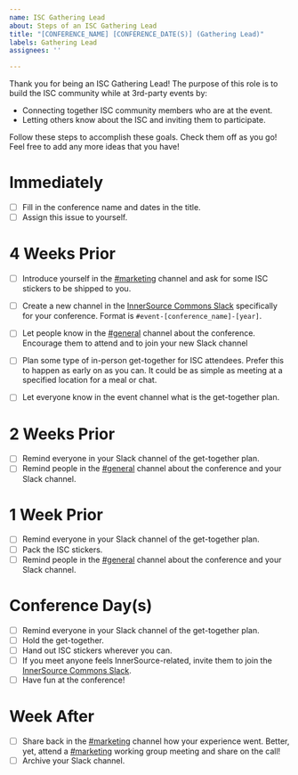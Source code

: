 ```yaml
---
name: ISC Gathering Lead
about: Steps of an ISC Gathering Lead
title: "[CONFERENCE_NAME] [CONFERENCE_DATE(S)] (Gathering Lead)"
labels: Gathering Lead
assignees: ''

---
```


Thank you for being an ISC Gathering Lead!
The purpose of this role is to build the ISC community while at 3rd-party events by:
* Connecting together ISC community members who are at the event.
* Letting others know about the ISC and inviting them to participate.

Follow these steps to accomplish these goals.
Check them off as you go!
Feel free to add any more ideas that you have!

# Immediately
- [ ] Fill in the conference name and dates in the title.
- [ ] Assign this issue to yourself.

# 4 Weeks Prior
- [ ] Introduce yourself in the [#marketing] channel and ask for some ISC stickers to be shipped to you.
- [ ] Create a new channel in the [InnerSource Commons Slack] specifically for your conference.
Format is `#event-[conference_name]-[year]`.
- [ ] Let people know in the [#general] channel about the conference.
Encourage them to attend and to join your new Slack channel
- [ ] Plan some type of in-person get-together for ISC attendees.
Prefer this to happen as early on as you can.
It could be as simple as meeting at a specified location for a meal or chat.
- [ ] Let everyone know in the event channel what is the get-together plan.


# 2 Weeks Prior
- [ ] Remind everyone in your Slack channel of the get-together plan.
- [ ] Remind people in the [#general] channel about the conference and your Slack channel.

# 1 Week Prior
- [ ] Remind everyone in your Slack channel of the get-together plan.
- [ ] Pack the ISC stickers.
- [ ] Remind people in the [#general] channel about the conference and your Slack channel.

# Conference Day(s)
- [ ] Remind everyone in your Slack channel of the get-together plan.
- [ ] Hold the get-together.
- [ ] Hand out ISC stickers wherever you can.
- [ ] If you meet anyone feels InnerSource-related, invite them to join the [InnerSource Commons Slack].
- [ ] Have fun at the conference!

# Week After
- [ ] Share back in the [#marketing] channel how your experience went.
Better, yet, attend a [#marketing] working group meeting and share on the call!
- [ ] Archive your Slack channel.

[#general]: https://app.slack.com/client/T04PXKRM0/C04PXKRN4
[InnerSource Commons Slack]: https://app.slack.com/client/T04PXKRM0
[#marketing]: https://app.slack.com/client/T04PXKRM0/CUWFGQJ8K
